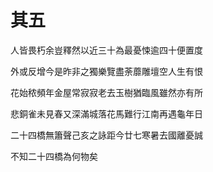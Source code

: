    

# 其五

人皆畏朽余豈釋然以近三十為最憂悚逾四十便置度

外或反增今是昨非之獨樂覽盡荼蘼雕壇空人生有恨

花始秾頻年金屋常寂寂老去玉樹猶臨風雖然亦有所

悲銅雀未見春又深滿城落花馬難行江南再遇龜年日

二十四橋無簫聲己亥之詠距今廿七寒暑去國離憂誠

不知二十四橋為何物矣